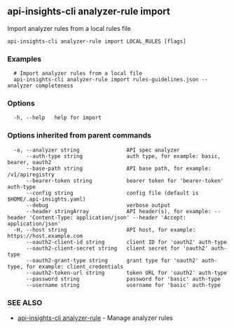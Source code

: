 ## api-insights-cli analyzer-rule import

Import analyzer rules from a local rules file

```
api-insights-cli analyzer-rule import LOCAL_RULES [flags]
```

### Examples

```
  # Import analyzer rules from a local file
  api-insights-cli analyzer-rule import rules-guidelines.json --analyzer completeness
```

### Options

```
  -h, --help   help for import
```

### Options inherited from parent commands

```
  -a, --analyzer string               API spec analyzer
      --auth-type string              auth type, for example: basic, bearer, oauth2
      --base-path string              API base path, for example: /v1/apiregistry
      --bearer-token string           bearer token for 'bearer-token' auth-type
      --config string                 config file (default is $HOME/.api-insights.yaml)
      --debug                         verbose output
      --header stringArray            API header(s), for example: --header 'Content-Type: application/json' --header 'Accept: application/json'
  -H, --host string                   API host, for example: https://host.example.com
      --oauth2-client-id string       client ID for 'oauth2' auth-type
      --oauth2-client-secret string   client secret for 'oauth2' auth-type
      --oauth2-grant-type string      grant type for 'oauth2' auth-type, for example: client_credentials
      --oauth2-token-url string       token URL for 'oauth2' auth-type
      --password string               password for 'basic' auth-type
      --username string               username for 'basic' auth-type
```

### SEE ALSO

* [api-insights-cli analyzer-rule](api-insights-cli_analyzer-rule.md)	 - Manage analyzer rules

